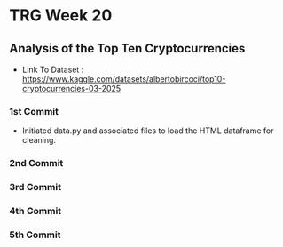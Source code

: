 # TRG Week 20

## Analysis of the Top Ten Cryptocurrencies

- Link To Dataset : https://www.kaggle.com/datasets/albertobircoci/top10-cryptocurrencies-03-2025

### 1st Commit

- Initiated data.py and associated files to load the HTML dataframe for cleaning.

### 2nd Commit

### 3rd Commit

### 4th Commit

### 5th Commit